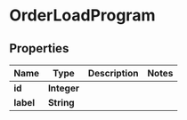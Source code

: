 
# OrderLoadProgram

## Properties
Name | Type | Description | Notes
------------ | ------------- | ------------- | -------------
**id** | **Integer** |  | 
**label** | **String** |  | 



